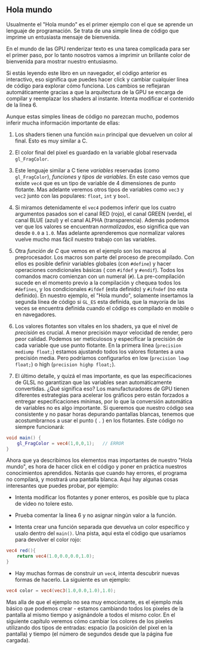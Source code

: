 ## Hola mundo

Usualmente el "Hola mundo" es el primer ejemplo con el que se aprende un lenguaje de programación. Se trata de una simple linea de código que imprime un entusiasta mensaje de bienvenida.

En el mundo de las GPU renderizar texto es una tarea complicada para ser el primer paso, por lo tanto nosotros vamos a imprimir un brillante color de bienvenida para mostrar nuestro entusiasmo.

<div class="codeAndCanvas" data="hello_world.frag"></div>

Si estás leyendo este libro en un navegador, el código anterior es interactivo, eso significa que puedes hacer click y cambiar cualquier línea de código para explorar cómo funciona. Los cambios se reflejaran automáticamente gracias a que la arquitectura de la GPU se encarga de compilar y reemplazar los shaders al instante. Intenta modificar el contenido de la línea 6.

Aunque estas simples líneas de código no parezcan mucho, podemos inferir mucha información importante de ellas:

1. Los shaders tienen una función ```main``` principal que devuelven un color al final. Esto es muy similar a C.

2. El color final del pixel es guardado en la variable global reservada ```gl_FragColor```.

3. Este lenguaje similar a C tiene *variables* reservadas (como ```gl_FragColor```), *funciones* y *tipos de variables*. En este caso vemos que existe ```vec4``` que es un tipo de variable de 4 dimensiones de punto flotante. Mas adelante veremos otros tipos de variables como ```vec3``` y ```vec2``` junto con las populares: ```float```, ```int``` y ```bool```.

4. Si miramos detenidamente el ```vec4``` podemos inferir que los cuatro argumentos pasados son el canal RED (rojo), el canal GREEN (verde), el canal BLUE (azul) y el canal ALPHA (transparencia). Además podemos ver que los valores se encuentran *normalizados*, eso significa que van desde ```0.0``` a ```1.0```. Mas adelante aprenderemos que normalizar valores vuelve mucho mas fácil nuestro trabajo con las variables.

5. Otra *función de C* que vemos en el ejemplo son los macros al preprocesador. Los macros son parte del proceso de precompilado. Con ellos es posible definir variables globales (con ```#define```) y hacer operaciones condicionales básicas ( con ```#ifdef``` y ```#endif```). Todos los comandos macro comienzan con un numeral (```#```). La pre-compilación sucede en el momento previo a la compilación y chequea todos los  ```#defines```, y los condicionales ```#ifdef``` (esta definido) y ```#ifndef``` (no esta definido). En nuestro ejemplo, el "Hola mundo", solamente insertamos la segunda línea de código si ```GL_ES``` esta definida, que la mayoría de las veces se encuentra definida cuando el código es compilado en mobile o en navegadores.

6. Los valores flotantes son vitales en los shaders, ya que el nivel de  *precisión* es crucial. A menor precisión mayor velocidad de render, pero peor calidad. Podemos ser meticulosos y especificar la precisión de cada variable que use punto flotante. En la primera línea (```precision mediump float;```) estamos ajustando todos los valores flotantes a una precisión media. Pero podríamos configurarlos en low (```precision lowp float;```) o high (```precision highp float;```).

7. El último detalle, y quizá el mas importante, es que las especificaciones de GLSL  no garantizan que las variables sean automáticamente convertidas. ¿Qué significa eso? Los manufacturadores de GPU tienen diferentes estrategias para acelerar los gráficos pero están forzados a entregar especificaciones mínimas, por lo que la conversión automática de variables no es algo importante. Si queremos que nuestro código sea consistente y no pasar horas depurando pantallas blancas, tenemos que acostumbrarnos a usar el punto ( ```.``` ) en los flotantes. Este código no siempre funcionará:

```glsl
void main() {
	gl_FragColor = vec4(1,0,0,1);	// ERROR
}
```

Ahora que ya describimos los elementos mas importantes de nuestro "Hola mundo", es hora de hacer click en el código y poner en práctica nuestros conocimientos aprendidos. Notarás que cuando hay errores, el programa no compilará, y mostrará una pantalla blanca. Aqui hay algunas cosas interesantes que puedes probar, por ejemplo:

* Intenta modificar los flotantes y poner enteros, es posible que tu placa de video no tolere esto.

* Prueba comentar la línea 6 y no asignar ningún valor a la función.

* Intenta crear una función separada que devuelva un color específico y usalo dentro del ```main()```. Una pista, aqui esta el código que usaríamos para devolver el color rojo:

```glsl
vec4 red(){
    return vec4(1.0,0.0,0.0,1.0);
}
```

* Hay muchas formas de construir un ```vec4```, intenta descubrir nuevas formas de hacerlo. La siguiente es un ejemplo:

```glsl
vec4 color = vec4(vec3(1.0,0.0,1.0),1.0);
```

Mas alla de que el ejemplo no sea muy emocionante, es el ejemplo más básico que podemos crear - estamos cambiando todos los pixeles de la pantalla al mismo tiempo y asignándole a todos el mismo color. En el siguiente capítulo veremos cómo cambiar los colores de los pixeles utilizando dos tipos de entradas: espacio (la posición del pixel en la pantalla) y tiempo (el número de segundos desde que la página fue cargada).
